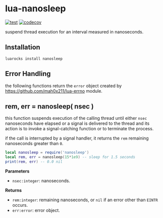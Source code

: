# lua-nanosleep

[![test](https://github.com/mah0x211/lua-nanosleep/actions/workflows/test.yml/badge.svg)](https://github.com/mah0x211/lua-nanosleep/actions/workflows/test.yml)
[![codecov](https://codecov.io/gh/mah0x211/lua-nanosleep/branch/master/graph/badge.svg)](https://codecov.io/gh/mah0x211/lua-nanosleep)

suspend thread execution for an interval measured in nanoseconds.


## Installation

```
luarocks install nanosleep
```

## Error Handling

the following functions return the `error` object created by https://github.com/mah0x211/lua-errno module.


## rem, err = nanosleep( nsec )

this function suspends execution of the calling thread until either `nsec` nanoseconds have elapsed or a signal is delivered to the thread and its action is to invoke a signal-catching function or to terminate the process.

if the call is interrupted by a signal handler, it returns the `rem` remaining nanoseconds greater than `0`.

```lua
local nanosleep = require('nanosleep')
local rem, err = nanosleep(15*1e9) -- sleep for 1.5 seconds
print(rem, err) -- 0.0 nil
```

**Parameters**

- `nsec:integer`: nanoseconds.

**Returns**

- `rem:integer`: remaining nanoseconds, or `nil` if an error other than `EINTR` occurs.
- `err:error`: error object.

